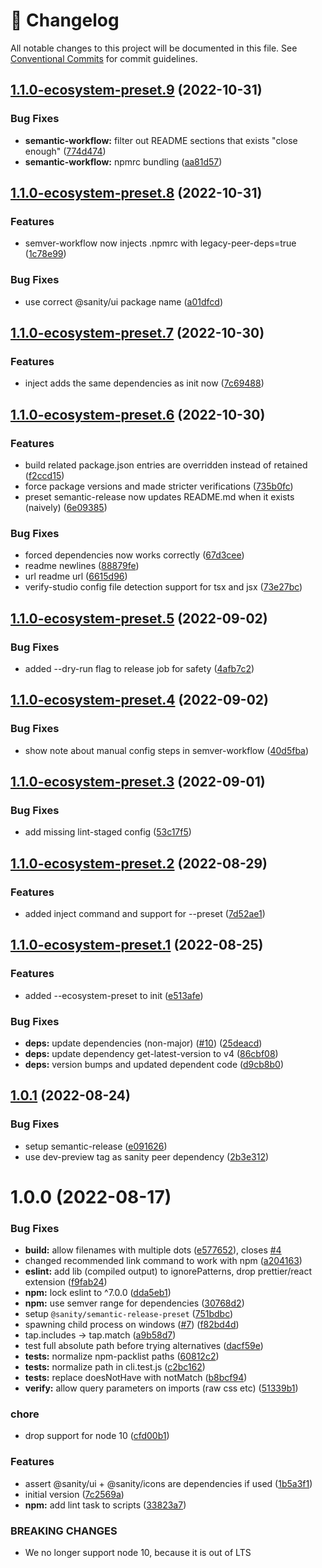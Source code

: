 <!-- markdownlint-disable --><!-- textlint-disable -->

# 📓 Changelog

All notable changes to this project will be documented in this file. See
[Conventional Commits](https://conventionalcommits.org) for commit guidelines.

## [1.1.0-ecosystem-preset.9](https://github.com/sanity-io/plugin-kit/compare/v1.1.0-ecosystem-preset.8...v1.1.0-ecosystem-preset.9) (2022-10-31)

### Bug Fixes

- **semantic-workflow:** filter out README sections that exists "close enough" ([774d474](https://github.com/sanity-io/plugin-kit/commit/774d47437d523adfae7a7c44e506eea743202593))
- **semantic-workflow:** npmrc bundling ([aa81d57](https://github.com/sanity-io/plugin-kit/commit/aa81d57e95f0fdd4818bc43f4b706f8ec7aef6e6))

## [1.1.0-ecosystem-preset.8](https://github.com/sanity-io/plugin-kit/compare/v1.1.0-ecosystem-preset.7...v1.1.0-ecosystem-preset.8) (2022-10-31)

### Features

- semver-workflow now injects .npmrc with legacy-peer-deps=true ([1c78e99](https://github.com/sanity-io/plugin-kit/commit/1c78e99121fe637fdddc4d2066541420aaa063d3))

### Bug Fixes

- use correct @sanity/ui package name ([a01dfcd](https://github.com/sanity-io/plugin-kit/commit/a01dfcdf31d22e16d7425a63abb7c905e3a5ee17))

## [1.1.0-ecosystem-preset.7](https://github.com/sanity-io/plugin-kit/compare/v1.1.0-ecosystem-preset.6...v1.1.0-ecosystem-preset.7) (2022-10-30)

### Features

- inject adds the same dependencies as init now ([7c69488](https://github.com/sanity-io/plugin-kit/commit/7c69488531efde08b3af1af245e310fdc8a5a676))

## [1.1.0-ecosystem-preset.6](https://github.com/sanity-io/plugin-kit/compare/v1.1.0-ecosystem-preset.5...v1.1.0-ecosystem-preset.6) (2022-10-30)

### Features

- build related package.json entries are overridden instead of retained ([f2ccd15](https://github.com/sanity-io/plugin-kit/commit/f2ccd15b4361056186947be10bf42307406b1681))
- force package versions and made stricter verifications ([735b0fc](https://github.com/sanity-io/plugin-kit/commit/735b0fc221ccafbe1ea94d790c55507e676319a7))
- preset semantic-release now updates README.md when it exists (naively) ([6e09385](https://github.com/sanity-io/plugin-kit/commit/6e093855fb1c6c6c55016e83d53be887c9b26461))

### Bug Fixes

- forced dependencies now works correctly ([67d3cee](https://github.com/sanity-io/plugin-kit/commit/67d3ceed7702a180de708c02e7125712bb27ced5))
- readme newlines ([88879fe](https://github.com/sanity-io/plugin-kit/commit/88879fe2ed10be0e87c5c1031be50341a4d94541))
- url readme url ([6615d96](https://github.com/sanity-io/plugin-kit/commit/6615d96108dabe4aa2eb11efc619a39e31e91287))
- verify-studio config file detection support for tsx and jsx ([73e27bc](https://github.com/sanity-io/plugin-kit/commit/73e27bc0dbc84153b2067d4c5a67f897d2e6b886))

## [1.1.0-ecosystem-preset.5](https://github.com/sanity-io/plugin-kit/compare/v1.1.0-ecosystem-preset.4...v1.1.0-ecosystem-preset.5) (2022-09-02)

### Bug Fixes

- added --dry-run flag to release job for safety ([4afb7c2](https://github.com/sanity-io/plugin-kit/commit/4afb7c2fd93a6ee6ecbc50ee70e134297c2bb543))

## [1.1.0-ecosystem-preset.4](https://github.com/sanity-io/plugin-kit/compare/v1.1.0-ecosystem-preset.3...v1.1.0-ecosystem-preset.4) (2022-09-02)

### Bug Fixes

- show note about manual config steps in semver-workflow ([40d5fba](https://github.com/sanity-io/plugin-kit/commit/40d5fba3178c14f548fb4aca848ad244465e46ae))

## [1.1.0-ecosystem-preset.3](https://github.com/sanity-io/plugin-kit/compare/v1.1.0-ecosystem-preset.2...v1.1.0-ecosystem-preset.3) (2022-09-01)

### Bug Fixes

- add missing lint-staged config ([53c17f5](https://github.com/sanity-io/plugin-kit/commit/53c17f5e9a5810dcae29e0d34a912e555a94706a))

## [1.1.0-ecosystem-preset.2](https://github.com/sanity-io/plugin-kit/compare/v1.1.0-ecosystem-preset.1...v1.1.0-ecosystem-preset.2) (2022-08-29)

### Features

- added inject command and support for --preset ([7d52ae1](https://github.com/sanity-io/plugin-kit/commit/7d52ae11ba14ff5c3cf56dca28a1c252e004c06f))

## [1.1.0-ecosystem-preset.1](https://github.com/sanity-io/plugin-kit/compare/v1.0.1...v1.1.0-ecosystem-preset.1) (2022-08-25)

### Features

- added --ecosystem-preset to init ([e513afe](https://github.com/sanity-io/plugin-kit/commit/e513afe4ea8caf62afb63285e73a5e987eafa8fe))

### Bug Fixes

- **deps:** update dependencies (non-major) ([#10](https://github.com/sanity-io/plugin-kit/issues/10)) ([25deacd](https://github.com/sanity-io/plugin-kit/commit/25deacdf8b2160222a1da31f88f10421b8d5fdd6))
- **deps:** update dependency get-latest-version to v4 ([86cbf08](https://github.com/sanity-io/plugin-kit/commit/86cbf0878553d0d8e1210aae935f0594395ade7b))
- **deps:** version bumps and updated dependent code ([d9cb8b0](https://github.com/sanity-io/plugin-kit/commit/d9cb8b0148d101ee1d2d33b9f9c590fbdba56a16))

## [1.0.1](https://github.com/sanity-io/plugin-kit/compare/v1.0.0...v1.0.1) (2022-08-24)

### Bug Fixes

- setup semantic-release ([e091626](https://github.com/sanity-io/plugin-kit/commit/e091626c859f950a91bdb8f17af282f47215ef35))
- use dev-preview tag as sanity peer dependency ([2b3e312](https://github.com/sanity-io/plugin-kit/commit/2b3e31204552cfca5e9c1cd258e5dd94bfc04b54))

# 1.0.0 (2022-08-17)

### Bug Fixes

- **build:** allow filenames with multiple dots ([e577652](https://github.com/sanity-io/plugin-kit/commit/e5776527af48f3d05533e6b277166e8daa53db26)), closes [#4](https://github.com/sanity-io/plugin-kit/issues/4)
- changed recommended link command to work with npm ([a204163](https://github.com/sanity-io/plugin-kit/commit/a204163f1785b41ac3f719dfd0c4a6faf1bbd992))
- **eslint:** add lib (compiled output) to ignorePatterns, drop prettier/react extension ([f9fab24](https://github.com/sanity-io/plugin-kit/commit/f9fab24cfeec538979d6bc9cfe5deeaded3b2dd7))
- **npm:** lock eslint to ^7.0.0 ([dda5eb1](https://github.com/sanity-io/plugin-kit/commit/dda5eb17b073ff1a2f96ad28d12b44e84eef9453))
- **npm:** use semver range for dependencies ([30768d2](https://github.com/sanity-io/plugin-kit/commit/30768d24839626af84661c09bb9f99d3fe6a2d20))
- setup `@sanity/semantic-release-preset` ([751bdbc](https://github.com/sanity-io/plugin-kit/commit/751bdbcc88a364bf97f262bbb36360f87cfd2e39))
- spawning child process on windows ([#7](https://github.com/sanity-io/plugin-kit/issues/7)) ([f82bd4d](https://github.com/sanity-io/plugin-kit/commit/f82bd4daf2741d12eb8391eaf14e2fc7d6d2a6f2))
- tap.includes -> tap.match ([a9b58d7](https://github.com/sanity-io/plugin-kit/commit/a9b58d75d2527ed44fc98921dcd4276d7c944bef))
- test full absolute path before trying alternatives ([dacf59e](https://github.com/sanity-io/plugin-kit/commit/dacf59eb0652451417a86a6600b85a8ee746015d))
- **tests:** normalize npm-packlist paths ([60812c2](https://github.com/sanity-io/plugin-kit/commit/60812c2dcf5508388cb5c24ccf56f6ba268cd388))
- **tests:** normalize path in cli.test.js ([c2bc162](https://github.com/sanity-io/plugin-kit/commit/c2bc162f3c811290aa3f155e48ce6353e0bae4b8))
- **tests:** replace doesNotHave with notMatch ([b8bcf94](https://github.com/sanity-io/plugin-kit/commit/b8bcf946ab582c18bd98c2b6f83ac718511c10b3))
- **verify:** allow query parameters on imports (raw css etc) ([51339b1](https://github.com/sanity-io/plugin-kit/commit/51339b1957c37f972325d01c5ca016972db0b87e))

### chore

- drop support for node 10 ([cfd00b1](https://github.com/sanity-io/plugin-kit/commit/cfd00b13df6fbb096fe1f8a865351aa6847fdd99))

### Features

- assert @sanity/ui + @sanity/icons are dependencies if used ([1b5a3f1](https://github.com/sanity-io/plugin-kit/commit/1b5a3f1e7259af04c377bac3cd07de87c7d63aae))
- initial version ([7c2569a](https://github.com/sanity-io/plugin-kit/commit/7c2569a9365636ad827fd1e375220e48005077e9))
- **npm:** add lint task to scripts ([33823a7](https://github.com/sanity-io/plugin-kit/commit/33823a74d1ab6e1cc060b88572d9dc7a5d1e337f))

### BREAKING CHANGES

- We no longer support node 10, because it is out of LTS
